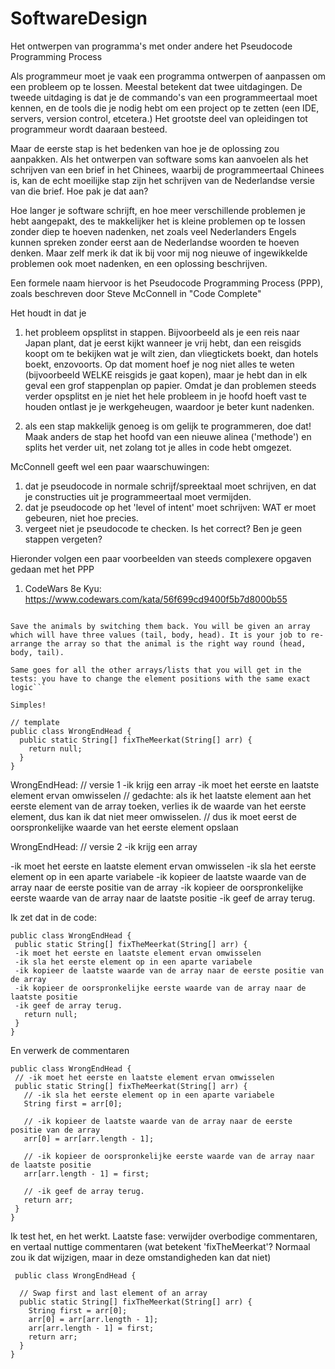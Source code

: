 # SoftwareDesign
Het ontwerpen van programma's met onder andere het Pseudocode Programming Process

Als programmeur moet je vaak een programma ontwerpen of aanpassen om een probleem op te lossen. Meestal betekent dat twee uitdagingen. De tweede uitdaging is dat je de commando's van een programmeertaal moet kennen, en de tools die je nodig hebt om een project op te zetten (een IDE, servers, version control, etcetera.) Het grootste deel van opleidingen tot programmeur wordt daaraan besteed.

Maar de eerste stap is het bedenken van hoe je de oplossing zou aanpakken. Als het ontwerpen van software soms kan aanvoelen als het schrijven van een brief in het Chinees, waarbij de programmeertaal Chinees is, kan de echt moeilijke stap zijn het schrijven van de Nederlandse versie van die brief. Hoe pak je dat aan?

Hoe langer je software schrijft, en hoe meer verschillende problemen je hebt aangepakt, des te makkelijker het is kleine problemen op te lossen zonder diep te hoeven nadenken, net zoals veel Nederlanders Engels kunnen spreken zonder eerst aan de Nederlandse woorden te hoeven denken. Maar zelf merk ik dat ik bij voor mij nog nieuwe of ingewikkelde problemen ook moet nadenken, en een oplossing beschrijven.

Een formele naam hiervoor is het Pseudocode Programming Process (PPP), zoals beschreven door Steve McConnell in "Code Complete"

Het houdt in dat je
1) het probleem opsplitst in stappen. Bijvoorbeeld als je een reis naar Japan plant, dat je eerst kijkt wanneer je vrij hebt, dan een reisgids koopt om te bekijken wat je wilt zien, dan vliegtickets boekt, dan hotels boekt, enzovoorts. Op dat moment hoef je nog niet alles te weten (bijvoorbeeld WELKE reisgids je gaat kopen), maar je hebt dan in elk geval een grof stappenplan op papier. Omdat je dan problemen steeds verder opsplitst en je niet het hele probleem in je hoofd hoeft vast te houden ontlast je je werkgeheugen, waardoor je beter kunt nadenken.

2) als een stap makkelijk genoeg is om gelijk te programmeren, doe dat! Maak anders de stap het hoofd van een nieuwe alinea ('methode') en splits het verder uit, net zolang tot je alles in code hebt omgezet.

McConnell geeft wel een paar waarschuwingen:
1) dat je pseudocode in normale schrijf/spreektaal moet schrijven, en dat je constructies uit je programmeertaal moet vermijden. 
2) dat je pseudocode op het 'level of intent' moet schrijven: WAT er moet gebeuren, niet hoe precies. 
3) vergeet niet je pseudocode te checken. Is het correct? Ben je geen stappen vergeten?

Hieronder volgen een paar voorbeelden van steeds complexere opgaven gedaan met het PPP

1) CodeWars 8e Kyu: https://www.codewars.com/kata/56f699cd9400f5b7d8000b55
```You're at the zoo... all the meerkats look weird. Something has gone terribly wrong - someone has gone and switched their heads and tails around!

Save the animals by switching them back. You will be given an array which will have three values (tail, body, head). It is your job to re-arrange the array so that the animal is the right way round (head, body, tail).

Same goes for all the other arrays/lists that you will get in the tests: you have to change the element positions with the same exact logic```

Simples!

// template
public class WrongEndHead {
  public static String[] fixTheMeerkat(String[] arr) {
    return null;
  }
}
```

WrongEndHead: // versie 1
-ik krijg een array
-ik moet het eerste en laatste element ervan omwisselen
// gedachte: als ik het laatste element aan het eerste element van de array toeken, verlies ik de waarde van het eerste element, dus kan ik dat niet meer omwisselen.
// dus ik moet eerst de oorspronkelijke waarde van het eerste element opslaan

WrongEndHead: // versie 2
-ik krijg een array

-ik moet het eerste en laatste element ervan omwisselen
  -ik sla het eerste element op in een aparte variabele
  -ik kopieer de laatste waarde van de array naar de eerste positie van de array
  -ik kopieer de oorspronkelijke eerste waarde van de array naar de laatste positie
  -ik geef de array terug.
  
 Ik zet dat in de code:
 
 ```
 public class WrongEndHead {
  public static String[] fixTheMeerkat(String[] arr) {
  -ik moet het eerste en laatste element ervan omwisselen
  -ik sla het eerste element op in een aparte variabele
  -ik kopieer de laatste waarde van de array naar de eerste positie van de array
  -ik kopieer de oorspronkelijke eerste waarde van de array naar de laatste positie
  -ik geef de array terug.
    return null;
  }
}
```

En verwerk de commentaren

 ```
 public class WrongEndHead {
  // -ik moet het eerste en laatste element ervan omwisselen
  public static String[] fixTheMeerkat(String[] arr) {
    // -ik sla het eerste element op in een aparte variabele
    String first = arr[0];
  
    // -ik kopieer de laatste waarde van de array naar de eerste positie van de array
    arr[0] = arr[arr.length - 1];
    
    // -ik kopieer de oorspronkelijke eerste waarde van de array naar de laatste positie
    arr[arr.length - 1] = first;
    
    // -ik geef de array terug.
    return arr;
  }
}
```

Ik test het, en het werkt. Laatste fase: verwijder overbodige commentaren, en vertaal nuttige commentaren (wat betekent 'fixTheMeerkat'? Normaal zou ik dat wijzigen, maar in deze omstandigheden kan dat niet)

```
 public class WrongEndHead {
 
  // Swap first and last element of an array
  public static String[] fixTheMeerkat(String[] arr) {
    String first = arr[0];
    arr[0] = arr[arr.length - 1];
    arr[arr.length - 1] = first;
    return arr;
  }
}
```






